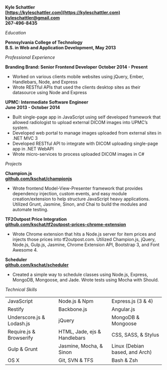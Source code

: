 **Kyle Schattler**  
**[https://kyleschattler.com](https://kyleschattler.com)**  
**[kyleschattler@gmail.com](mailto:kyleschattler@gmail.com)**  
**267-496-8435**

*Education*

**Pennsylvania College of Technology**  
**B.S. in Web and Application Development, May 2013**  

*Professional Experience*

**Branding Brand: Senior Frontend Developer**
**October 2014 - Present**
* Worked on various clients mobile websites using jQuery, Ember, Handlebars, Node, and Express
* Wrote RESTful APIs that used the clients desktop sites as their datasource using Node and Express

**UPMC: Intermediate Software Engineer**  
**June 2013 - October 2014**  
* Built single-page app in JavaScript using self developed framework that allowed radiologist to upload external DICOM images into UPMC’s system.
* Developed web portal to manage images uploaded from external sites in .NET MVC 3
* Developed RESTful API to integrate with DICOM uploading single-page app in .NET WebAPI
* Wrote micro-services to process uploaded DICOM images in C# 

*Projects*

**Champion.js**  
**[github.com/kschat/championjs](https://github.com/kschat/championjs)**  
* Wrote frontend Model-View-Presenter framework that provides dependency injection, custom events, and easy module creation/extension to help structure JavaScript heavy applications. Utilized Grunt, Jasmine, Sinon, and Chai to build the modules and automate testing.

**TF2Outpost Price Integration**  
**[github.com/kschat/tf2outpost-prices-chrome-extension](https://github.com/kschat/tf2outpost-prices-chrome-extension)**  
* Wrote Chrome extension that hits a Node.js server for item prices and injects those prices into tf2outpost.com. Utilized Champion.js, jQuery, Node.js, Gulp.js, Jasmine, Chrome Extension API, Bootstrap 3, and Font Awesome 4.

**Scheduler**  
**[github.com/kschat/scheduler](https://github.com/kschat/scheduler)**  
* Created a simple way to schedule classes using Node.js, Express, MongoDB, Mongoose, and Jade. Wrote tests using Mocha with Should.

*Technical Skills*

| | | |
|-|-|-|
| JavaScript | Node.js & Npm | Express.js (3 & 4) |
| Restify | Backbone.js | Angular.js |
| Underscore.js & Lodash.js | jQuery | MongoDB & Mongoose |
| Require.js & Browserify | HTML, Jade, ejs & Handlebars | CSS, SASS, & Stylus |
| Gulp & Grunt | Jasmine, Mocha, & Sinon | Linux (Debian based, and Arch) |
| OS X | Git, SVN & TFS | Bash & Zsh |
